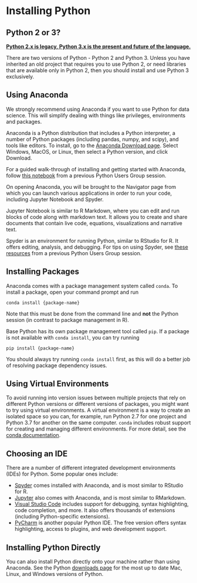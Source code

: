 # Installing Python

## Python 2 or 3? 

[**Python 2.x is legacy, Python 3.x is the present and future of the language.**](https://wiki.python.org/moin/Python2orPython3)

There are two versions of Python - Python 2 and Python 3. Unless you have inherited an old project that requires you to use Python 2, or need libraries that are available only in Python 2, then you should install and use Python 3 exclusively.

## Using Anaconda 

We strongly recommend using Anaconda if you want to use Python for data science. This will simplify dealing with things like privileges, environments and packages. 

Anaconda is a Python distribution that includes a Python interpreter, a number of Python packages (including pandas, numpy, and scipy), and tools like editors. To install, go to the [Anaconda Download page](https://www.anaconda.com/distribution/#download-section). Select Windows, MacOS, or Linux, then select a Python version, and click Download.

For a guided walk-through of installing and getting started with Anaconda, follow [this notebook](https://github.com/UI-Research/python-at-urban/blob/master/misc-resources/anaconda-installation.ipynb) from a previous Python Users Group session. 

On opening Anaconda, you will be brought to the Navigator page from which you can launch various applications in order to run your code, including Jupyter Notebook and Spyder. 

Jupyter Notebook is similar to R Markdown, where you can edit and run blocks of code along with markdown text. It allows you to create and share documents that contain live code, equations, visualizations and narrative text. 

Spyder is an environment for running Python, similar to RStudio for R. It offers editing, analysis, and debugging. For tips on using Spyder, see [these resources](https://urbanorg.box.com/s/3raiuvsykulh290884xkogduzbdhi371) from a previous Python Users Group session. 

## Installing Packages 

Anaconda comes with a package management system called `conda`. To install a package, open your command prompt and run 

`conda install {package-name}`

Note that this must be done from the command line and **not** the Python session (in contrast to package management in R).

Base Python has its own package management tool called `pip`. If a package is not available with `conda install`, you can try running 

`pip install {package-name}`

You should always try running `conda install` first, as this will do a better job of resolving package dependency issues.

## Using Virtual Environments 
 
To avoid running into version issues between multiple projects that rely on different Python versions or different versions of packages, you might want to try using virtual environments. A virtual environment is a way to create an isolated space so you can, for example, run Python 2.7 for one project and Python 3.7 for another on the same computer. `conda` includes robust support for creating and managing different environments. For more detail, see the [conda documentation](https://docs.conda.io/projects/conda/en/latest/user-guide/tasks/manage-environments.html). 

## Choosing an IDE 

There are a number of different integrated development environments (IDEs) for Python. Some popular ones include:

* [Spyder](https://www.spyder-ide.org/) comes installed with Anaconda, and is most similar to RStudio for R. 
* [Jupyter](https://jupyter.org/) also comes with Anaconda, and is most similar to RMarkdown.
* [Visual Studio Code](https://code.visualstudio.com/) includes support for debugging, syntax highlighting, code completion, and more. It also offers thousands of extensions (including Python-specific extensions). 
* [PyCharm](https://www.jetbrains.com/pycharm/) is another popular Python IDE. The free version offers syntax highlighting, access to plugins, and web development support.

## Installing Python Directly

You can also install Python directly onto your machine rather than using Anaconda. See the Python [downloads page](https://www.python.org/downloads/) for the most up to date Mac, Linux, and Windows versions of Python. 